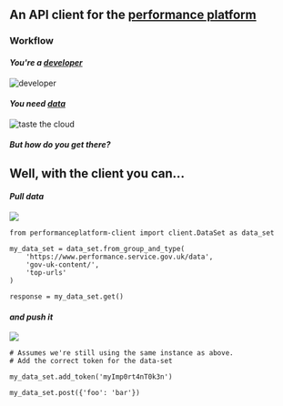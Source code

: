 ## An API client for the [performance platform](https://www.gov.uk/performance)

### Workflow

#### *You're a [developer](http://en.wikipedia.org/wiki/Software_developer)*

<img src="http://f.cl.ly/items/2X3c2m0y0D381P3V2g2j/developer.jpg" alt="developer" stlye="width: 200px" />

#### *You need [data](https://github.com/alphagov/backdrop)*

![](http://f.cl.ly/items/2u262H2a3Q0w000Q3c3f/datacloud.jpg "taste the cloud")

#### *But how do you get there?*

## Well, with the client you can...

#### *Pull data*

![](http://cl.ly/image/2j3I050z1527/pullwhoosh.png)

    from performanceplatform-client import client.DataSet as data_set

    my_data_set = data_set.from_group_and_type(
        'https://www.performance.service.gov.uk/data',
        'gov-uk-content/',
        'top-urls'
    )

    response = my_data_set.get()

#### *and push it*

![](http://cl.ly/image/3R3i2a1W2l2y/pushwhoosh.jpg)

    # Assumes we're still using the same instance as above.
    # Add the correct token for the data-set

    my_data_set.add_token('myImp0rt4nT0k3n')

    my_data_set.post({'foo': 'bar'})



